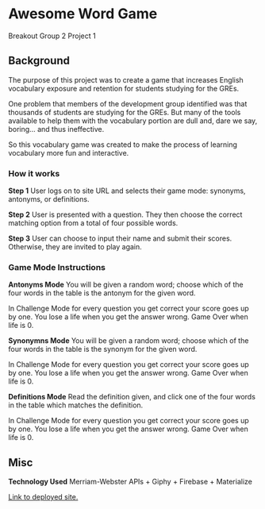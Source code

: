 # Awesome Word Game
Breakout Group 2 Project 1


## Background
The purpose of this project was to create a game that increases English vocabulary exposure and retention for students studying for the GREs.

One problem that members of the development group identified was that thousands of students are studying for the GREs. But many of the tools available to help them with the vocabulary portion are dull and, dare we say, boring… and thus ineffective.

So this vocabulary game was created to make the process of learning vocabulary more fun and interactive.


### How it works

**Step 1**
User logs on to site URL and selects their game mode: synonyms, antonyms, or definitions.

**Step 2**
User is presented with a question. They then choose the correct matching option from a total of four possible words.

**Step 3**
User can choose to input their name and submit their scores. Otherwise, they are invited to play again.


### Game Mode Instructions

**Antonyms Mode**
You will be given a random word; choose which of the four words in the table is the antonym for the given word.

In Challenge Mode for every question you get correct your score goes up by one. You lose a life when you get the answer wrong. Game Over when life is 0.

**Synonymns Mode**
You will be given a random word; choose which of the four words in the table is the synonym for the given word.

In Challenge Mode for every question you get correct your score goes up by one. You lose a life when you get the answer wrong. Game Over when life is 0.

**Definitions Mode**
Read the definition given, and click one of the four words in the table which matches the definition.

In Challenge Mode for every question you get correct your score goes up by one. You lose a life when you get the answer wrong. Game Over when life is 0.
       

## Misc
**Technology Used**
Merriam-Webster APIs + Giphy + Firebase + Materialize

[Link to deployed site.](https://swissfink.github.io/Awesome/)